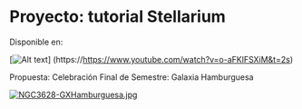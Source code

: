 # Proyecto: tutorial Stellarium

Disponible en:

[![Alt text](https://img.youtube.com/vi/o-aFKlFSXiM&t=2s/0.jpg)]
(https://https://www.youtube.com/watch?v=o-aFKlFSXiM&t=2s)

Propuesta: Celebración Final de Semestre: Galaxia Hamburguesa

[![NGC3628-GXHamburguesa.jpg](https://i.postimg.cc/YCMs5dvV/NGC3628-GXHamburguesa.jpg)](https://postimg.cc/0bXnmddd)
